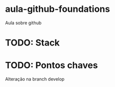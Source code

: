 # aula-github-foundations
Aula sobre github

# TODO: Stack

# TODO: Pontos chaves

Alteração na branch develop
